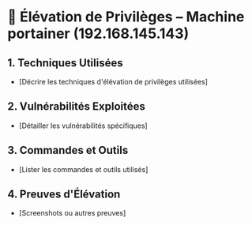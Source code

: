 # 🚀 Élévation de Privilèges – Machine portainer (192.168.145.143)

## 1. Techniques Utilisées
- [Décrire les techniques d'élévation de privilèges utilisées]

## 2. Vulnérabilités Exploitées
- [Détailler les vulnérabilités spécifiques]

## 3. Commandes et Outils
- [Lister les commandes et outils utilisés]

## 4. Preuves d'Élévation
- [Screenshots ou autres preuves]
